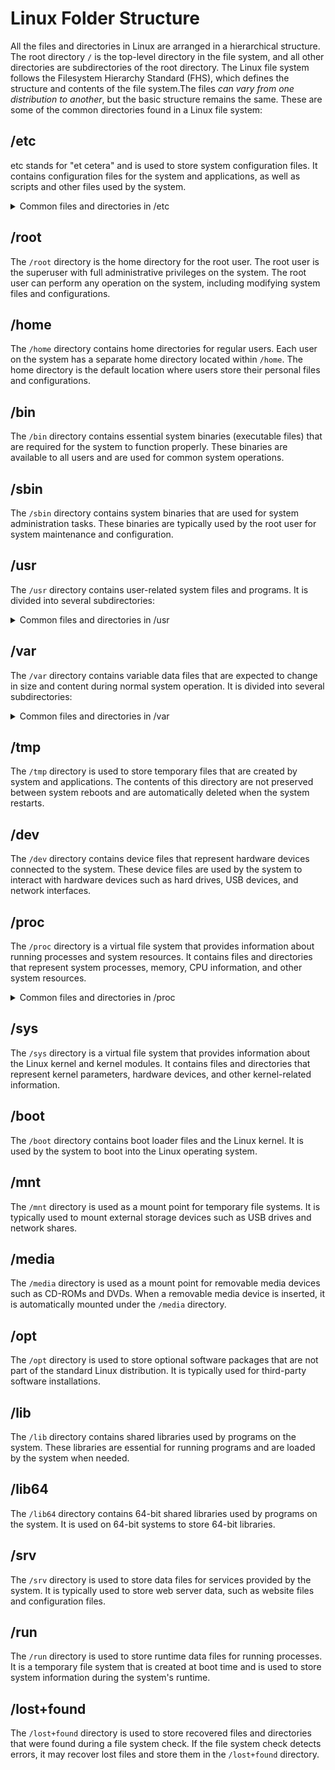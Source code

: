 # Linux Folder Structure

All the files and directories in Linux are arranged in a hierarchical structure. The root directory `/` is the top-level directory in the file system, and all other directories are subdirectories of the root directory. The Linux file system follows the Filesystem Hierarchy Standard (FHS), which defines the structure and contents of the file system.The files _can vary from one distribution to another_, but the basic structure remains the same.
These are some of the common directories found in a Linux file system:

## /etc

etc stands for "et cetera" and is used to store system configuration files. It contains configuration files for the system and applications, as well as scripts and other files used by the system.

<details>
  <summary>Common files and directories in /etc</summary>

- `/etc/os-release` - Contains information about the operating system release.

- `/etc/passwd` - Contains information about user accounts.

- `/etc/group` - Contains information about user groups.

- `/etc/shadow` - Contains encrypted password information for user accounts.

- `/etc/hostname` - Contains the hostname of the system.

- `/etc/hosts` - Contains IP addresses and hostnames for the system.

- `/etc/resolv.conf` - Contains DNS resolver configuration.

- `/etc/fstab` - Contains file system mount information.

- `/etc/mtab` - Contains a list of currently mounted file systems.

- `/etc/crontab` - Contains scheduled tasks for the system.

- `/etc/profile` - Contains system-wide shell settings.

- `/etc/sudoers` - Contains sudo configuration settings.

- `/etc/init.d/` - Contains system startup scripts.

- `/etc/systemd/` - Contains systemd configuration files.

- `/etc/apt/` - Contains APT package manager configuration files.

- `/etc/yum/` - Contains YUM package manager configuration files.

- `/etc/nginx/` - Contains Nginx web server configuration files.

- `/etc/apache2/` - Contains Apache web server configuration files.

- `/etc/ssh/` - Contains SSH server configuration files.

- `/etc/samba/` - Contains Samba server configuration files.

- `/etc/mysql/` - Contains MySQL database server configuration files.

- `/etc/postfix/` - Contains Postfix mail server configuration files.

- `/etc/ssl/` - Contains SSL certificate and key files.

- `/etc/logrotate.d/` - Contains log rotation configuration files.

- `/etc/rsyslog.d/` - Contains rsyslog configuration files.

- `/etc/sysctl.conf` - Contains kernel parameters configuration.

- `/etc/modprobe.d/` - Contains kernel module configuration files.

- `/etc/network/` - Contains network configuration files.

- `/etc/apache2/sites-available/` - Contains Apache virtual host configuration files.

- `/etc/apache2/sites-enabled/` - Contains enabled Apache virtual host configuration files.

- `/etc/nginx/sites-available/` - Contains Nginx server block configuration files.

- `/etc/nginx/sites-enabled/` - Contains enabled Nginx server block configuration files.

- `/etc/php/` - Contains PHP configuration files.

- `/etc/php/php.ini` - Contains PHP configuration settings.

</details>

## /root

The `/root` directory is the home directory for the root user. The root user is the superuser with full administrative privileges on the system. The root user can perform any operation on the system, including modifying system files and configurations.

## /home

The `/home` directory contains home directories for regular users. Each user on the system has a separate home directory located within `/home`. The home directory is the default location where users store their personal files and configurations.

## /bin

The `/bin` directory contains essential system binaries (executable files) that are required for the system to function properly. These binaries are available to all users and are used for common system operations.

## /sbin

The `/sbin` directory contains system binaries that are used for system administration tasks. These binaries are typically used by the root user for system maintenance and configuration.

## /usr

The `/usr` directory contains user-related system files and programs. It is divided into several subdirectories:

<details>
  <summary>Common files and directories in /usr</summary>

- `/usr/bin` - Contains user binaries (executable files).
- `/usr/sbin` - Contains system binaries for system administration tasks.
- `/usr/lib` - Contains shared libraries used by programs.
- `/usr/include` - Contains header files used for software development.
- `/usr/share` - Contains shared data used by programs.
- `/usr/local` - Contains locally installed files and programs.
- `/usr/src` - Contains source code for the Linux kernel and other programs.
- `/usr/share/doc` - Contains documentation files for installed programs.
- `/usr/share/man` - Contains manual pages for installed programs.
- `/usr/share/info` - Contains info pages for installed programs.
- `/usr/share/locale` - Contains locale-specific data for programs.
- `/usr/share/fonts` - Contains font files used by programs.
- `/usr/share/applications` - Contains desktop application launchers.
- `/usr/share/icons` - Contains icon files used by programs.
- `/usr/share/themes` - Contains theme files used by programs.
- `/usr/share/backgrounds` - Contains desktop background images.
- `/usr/share/sounds` - Contains sound files used by programs.
- `/usr/share/mime` - Contains MIME type definitions.
- `/usr/share/zoneinfo` - Contains time zone data.
- `/usr/share/games` - Contains game data files.
- `/usr/share/emacs` - Contains Emacs editor configuration files.
- `/usr/share/vim` - Contains Vim editor configuration files.
- `/usr/share/bash-completion` - Contains bash completion scripts.
- `/usr/share/terminfo` - Contains terminal information files.
- `/usr/share/ssl` - Contains SSL certificate files.
- `/usr/share/certs` - Contains certificate authority certificates.
- `/usr/share/ca-certificates` - Contains trusted CA certificates.
- `/usr/share/gnupg` - Contains GnuPG configuration files.
- `/usr/share/gtk-doc` - Contains GTK documentation files.
- `/usr/share/xml` - Contains XML data files.
- `/usr/share/sgml` - Contains SGML data files.
- `/usr/share/httpd` - Contains Apache HTTP server data files.
- `/usr/share/httpd/icons` - Contains Apache HTTP server icon files.
- `/usr/share/httpd/manual` - Contains Apache HTTP server manual files.
- `/usr/share/httpd/noindex` - Contains Apache HTTP server noindex files.
- `/usr/share/httpd/icons` - Contains Apache HTTP server icon files.

</details>

## /var

The `/var` directory contains variable data files that are expected to change in size and content during normal system operation. It is divided into several subdirectories:

<details>
  <summary>Common files and directories in /var</summary>

- `/var/log` - Contains log files generated by the system and services.
- `/var/spool` - Contains spool files for services such as mail and printing.
- `/var/cache` - Contains cached data for applications.
- `/var/lib` - Contains persistent data files for applications.
- `/var/run` - Contains runtime data files for running processes.
- `/var/lock` - Contains lock files used to prevent multiple instances of a process.
- `/var/tmp` - Contains temporary files that are preserved between system reboots.
- `/var/www` - Contains web server files and data.
- `/var/mail` - Contains user mailboxes.
- `/var/log/audit` - Contains audit log files.
- `/var/log/journal` - Contains systemd journal log files.
- `/var/log/nginx` - Contains Nginx web server log files.
- `/var/log/apache2` - Contains Apache web server log files.
- `/var/log/mysql` - Contains MySQL database server log files.
- `/var/log/postgresql` - Contains PostgreSQL database server log files.

</details>

## /tmp

The `/tmp` directory is used to store temporary files that are created by system and applications. The contents of this directory are not preserved between system reboots and are automatically deleted when the system restarts.

## /dev

The `/dev` directory contains device files that represent hardware devices connected to the system. These device files are used by the system to interact with hardware devices such as hard drives, USB devices, and network interfaces.

## /proc

The `/proc` directory is a virtual file system that provides information about running processes and system resources. It contains files and directories that represent system processes, memory, CPU information, and other system resources.

  <details>
    <summary>Common files and directories in /proc</summary>

- `/proc/cpuinfo` - Contains information about the CPU.
- `/proc/meminfo` - Contains information about memory usage.
- `/proc/loadavg` - Contains system load average information.
- `/proc/uptime` - Contains system uptime information.
- `/proc/version` - Contains kernel version information.
- `/proc/sys` - Contains kernel parameters and settings.
- `/proc/net` - Contains network-related information.
- `/proc/fs` - Contains file system-related information.
- `/proc/self` - Contains information about the current process.
- `/proc/[pid]` - Contains information about a specific process.
- `/proc/sys/kernel` - Contains kernel-related settings.
- `/proc/sys/net` - Contains network-related settings.
- `/proc/sys/vm` - Contains virtual memory settings.
- `/proc/sys/fs` - Contains file system settings.
- `/proc/sys/dev` - Contains device-related settings.
- `/proc/sys/fs/inode-nr` - Contains inode number information.
- `/proc/sys/fs/file-nr` - Contains file number information.
- `/proc/sys/fs/file-max` - Contains maximum file limit information.
- `/proc/sys/fs/dentry-state` - Contains dentry state information.
- `/proc/sys/fs/inode-state` - Contains inode state information.
- `/proc/sys/fs/quota` - Contains quota settings.
- `/proc/sys/fs/xfs` - Contains XFS file system settings.
- `/proc/sys/fs/ext4` - Contains ext4 file system settings.
- `/proc/sys/fs/cifs` - Contains CIFS file system settings.
- `/proc/sys/fs/nfs` - Contains NFS file system settings.
- `/proc/sys/fs/nfsd` - Contains NFS server settings.
- `/proc/sys/fs/nfsd/nfsv4` - Contains NFSv4 server settings.
  </details>

## /sys

The `/sys` directory is a virtual file system that provides information about the Linux kernel and kernel modules. It contains files and directories that represent kernel parameters, hardware devices, and other kernel-related information.

## /boot

The `/boot` directory contains boot loader files and the Linux kernel. It is used by the system to boot into the Linux operating system.

## /mnt

The `/mnt` directory is used as a mount point for temporary file systems. It is typically used to mount external storage devices such as USB drives and network shares.

## /media

The `/media` directory is used as a mount point for removable media devices such as CD-ROMs and DVDs. When a removable media device is inserted, it is automatically mounted under the `/media` directory.

## /opt

The `/opt` directory is used to store optional software packages that are not part of the standard Linux distribution. It is typically used for third-party software installations.

## /lib

The `/lib` directory contains shared libraries used by programs on the system. These libraries are essential for running programs and are loaded by the system when needed.

## /lib64

The `/lib64` directory contains 64-bit shared libraries used by programs on the system. It is used on 64-bit systems to store 64-bit libraries.

## /srv

The `/srv` directory is used to store data files for services provided by the system. It is typically used to store web server data, such as website files and configuration files.

## /run

The `/run` directory is used to store runtime data files for running processes. It is a temporary file system that is created at boot time and is used to store system information during the system's runtime.

## /lost+found

The `/lost+found` directory is used to store recovered files and directories that were found during a file system check. If the file system check detects errors, it may recover lost files and store them in the `/lost+found` directory.
